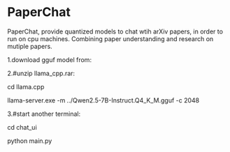 # PaperChat
PaperChat, provide quantized models to chat wtih arXiv papers, in order to run on cpu machines. Combining paper understanding and research on mutiple papers.


1.download gguf model from: 


2.#unzip llama_cpp.rar:

cd llama.cpp

llama-server.exe -m ../Qwen2.5-7B-Instruct.Q4_K_M.gguf -c 2048



3.#start another terminal:

cd chat_ui

python main.py
